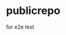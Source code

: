 # publicrepo
for e2e test
































































































































































































































































































































































































































































































































































































































































































































































































































































































































































































































































































































































































































































































































































































































































































































































































































































































































































































































































































































































































































































































































































































































































